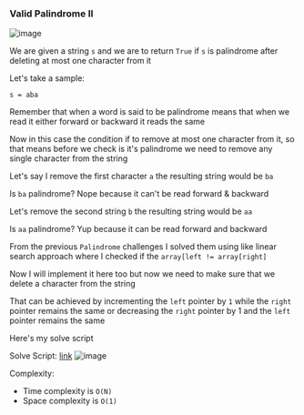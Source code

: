 <h3> Valid Palindrome II </h3>

![image](https://github.com/h4ckyou/h4ckyou.github.io/assets/127159644/ea9909f1-20ab-4847-a1b7-b06fab4577c8)

We are given a string `s` and we are to return `True` if `s` is palindrome after deleting at most one character from it

Let's take a sample:

```
s = aba
```

Remember that when a word is said to be palindrome means that when we read it either forward or backward it reads the same

Now in this case the condition if to remove at most one character from it, so that means before we check is it's palindrome we need to remove any single character from the string

Let's say I remove the first character `a` the resulting string would be `ba` 

Is `ba` palindrome? Nope because it can't be read forward & backward

Let's remove the second string `b` the resulting string would be `aa` 

Is `aa` palindrome? Yup because it can be read forward and backward

From the previous `Palindrome` challenges I solved them using like linear search approach where I checked if the `array[left != array[right]`

Now I will implement it here too but now we need to make sure that we delete a character from the string

That can be achieved by incrementing the `left` pointer by `1` while the `right` pointer remains the same or decreasing the `right` pointer by 1 and the `left` pointer remains the same

Here's my solve script

Solve Script: [link](https://github.com/h4ckyou/h4ckyou.github.io/blob/main/posts/programming/Leetcode/Valid%20Palindrome%20II/solve.py)
![image](https://github.com/h4ckyou/h4ckyou.github.io/assets/127159644/9af43b05-f809-4edb-87ca-3b8b1183be39)

Complexity:
- Time complexity is `O(N)`
- Space complexity is `O(1)`
